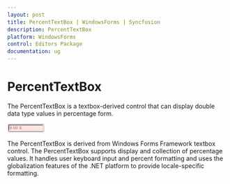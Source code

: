 ```yaml
---
layout: post
title: PercentTextBox | WindowsForms | Syncfusion
description: PercentTextBox
platform: WindowsForms
control: Editors Package
documentation: ug
---
```



# PercentTextBox

The PercentTextBox is a textbox-derived control that can display double data type values in percentage form.

 ![PercentTextBox](PercentTextBox-Images/Overview_img461.png) 



The PercentTextBox is derived from Windows Forms Framework textbox control. The PercentTextBox supports display and collection of percentage values. It handles user keyboard input and percent formatting and uses the globalization features of the .NET platform to provide locale-specific formatting.